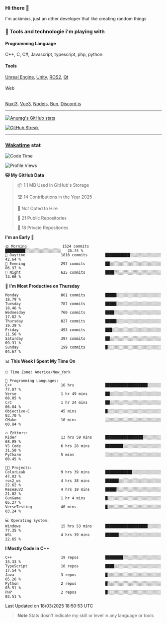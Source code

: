 ### Hi there 👋

I'm ackimixs, just an other developer that like creating random things

### 🧰 Tools and technologie i'm playing with

#### Programming Language
C++, C, C#, Javascript, typescript, php, python

#### Tools
[Unreal Engine](https://www.unrealengine.com), [Unity](https://unity.com/), [ROS2](https://ros.org/), [Qt](https://www.qt.io/)

###### Web
[Nuxt3](https://nuxt.com/), [Vue3](https://vuejs.org/), [Nodejs](https://nodejs.org), [Bun](https://bun.sh/), [Discord.js](https://discord.js.org/)

---

[![Anurag's GitHub stats](https://github-readme-stats.vercel.app/api?username=ackimixs&show_icons=true&theme=github_dark&count_private=true)](https://github.com/anuraghazra/github-readme-stats)

[![GitHub Streak](https://github-readme-streak-stats.herokuapp.com?user=Ackimixs&theme=github-dark-blue&date_format=j%20M%5B%20Y%5D&mode=weekly)](https://git.io/streak-stats)

---
 
 ### [Wakatime](https://wakatime.com/) stat

<!--START_SECTION:waka-->
![Code Time](http://img.shields.io/badge/Code%20Time-1%2C473%20hrs%2020%20mins-blue)

![Profile Views](http://img.shields.io/badge/Profile%20Views-1-blue)

**🐱 My GitHub Data** 

> 📦 1.1 MB Used in GitHub's Storage 
 > 
> 🏆 14 Contributions in the Year 2025
 > 
> 🚫 Not Opted to Hire
 > 
> 📜 21 Public Repositories 
 > 
> 🔑 18 Private Repositories 
 > 
**I'm an Early 🐤** 

```text
🌞 Morning                1524 commits        █████████░░░░░░░░░░░░░░░░   35.74 % 
🌆 Daytime                1818 commits        ███████████░░░░░░░░░░░░░░   42.64 % 
🌃 Evening                297 commits         ██░░░░░░░░░░░░░░░░░░░░░░░   06.97 % 
🌙 Night                  625 commits         ████░░░░░░░░░░░░░░░░░░░░░   14.66 % 
```
📅 **I'm Most Productive on Thursday** 

```text
Monday                   801 commits         █████░░░░░░░░░░░░░░░░░░░░   18.79 % 
Tuesday                  787 commits         █████░░░░░░░░░░░░░░░░░░░░   18.46 % 
Wednesday                760 commits         ████░░░░░░░░░░░░░░░░░░░░░   17.82 % 
Thursday                 827 commits         █████░░░░░░░░░░░░░░░░░░░░   19.39 % 
Friday                   493 commits         ███░░░░░░░░░░░░░░░░░░░░░░   11.56 % 
Saturday                 397 commits         ██░░░░░░░░░░░░░░░░░░░░░░░   09.31 % 
Sunday                   199 commits         █░░░░░░░░░░░░░░░░░░░░░░░░   04.67 % 
```


📊 **This Week I Spent My Time On** 

```text
🕑︎ Time Zone: America/New_York

💬 Programming Languages: 
C++                      16 hrs              ███████████████████░░░░░░   77.87 % 
Verse                    1 hr 49 mins        ██░░░░░░░░░░░░░░░░░░░░░░░   08.85 % 
C/C                      1 hr 24 mins        ██░░░░░░░░░░░░░░░░░░░░░░░   06.84 % 
Objective-C              45 mins             █░░░░░░░░░░░░░░░░░░░░░░░░   03.70 % 
CMake                    10 mins             ░░░░░░░░░░░░░░░░░░░░░░░░░   00.84 % 

🔥 Editors: 
Rider                    13 hrs 59 mins      █████████████████░░░░░░░░   68.05 % 
VS Code                  6 hrs 28 mins       ████████░░░░░░░░░░░░░░░░░   31.50 % 
PyCharm                  5 mins              ░░░░░░░░░░░░░░░░░░░░░░░░░   00.45 % 

🐱‍💻 Projects: 
ColorLeak                9 hrs 39 mins       ████████████░░░░░░░░░░░░░   47.03 % 
ros2_ws                  4 hrs 38 mins       ██████░░░░░░░░░░░░░░░░░░░   22.62 % 
ReseauV2                 4 hrs 19 mins       █████░░░░░░░░░░░░░░░░░░░░   21.02 % 
GunGame                  1 hr 4 mins         █░░░░░░░░░░░░░░░░░░░░░░░░   05.27 % 
VerseTesting             40 mins             █░░░░░░░░░░░░░░░░░░░░░░░░   03.24 % 

💻 Operating System: 
Windows                  15 hrs 53 mins      ███████████████████░░░░░░   77.35 % 
WSL                      4 hrs 39 mins       ██████░░░░░░░░░░░░░░░░░░░   22.65 % 
```

**I Mostly Code in C++** 

```text
C++                      19 repos            ████████░░░░░░░░░░░░░░░░░   33.33 % 
TypeScript               10 repos            ████░░░░░░░░░░░░░░░░░░░░░   17.54 % 
Java                     3 repos             █░░░░░░░░░░░░░░░░░░░░░░░░   05.26 % 
Python                   2 repos             █░░░░░░░░░░░░░░░░░░░░░░░░   03.51 % 
PHP                      2 repos             █░░░░░░░░░░░░░░░░░░░░░░░░   03.51 % 
```




 Last Updated on 18/03/2025 18:50:53 UTC
<!--END_SECTION:waka-->

> **Note**
> Stats dosn't indicate my skill or level in any language or tools
